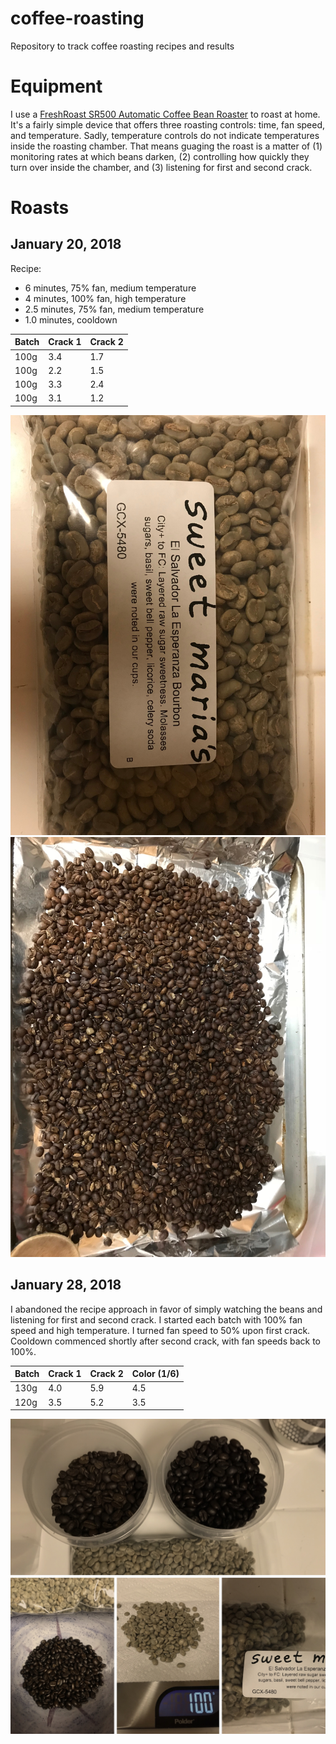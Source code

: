 # coffee-roasting
Repository to track coffee roasting recipes and results

# Equipment

I use a [FreshRoast SR500 Automatic Coffee Bean Roaster](https://www.amazon.com/dp/B0034D9ONO/ref=asc_df_B0034D9ONO5348698/?tag=hyprod-20&creative=395033&creativeASIN=B0034D9ONO&linkCode=df0&hvadid=167144008776&hvpos=1o2&hvnetw=g&hvrand=14847226254375304383&hvpone=&hvptwo=&hvqmt=&hvdev=c&hvdvcmdl=&hvlocint=&hvlocphy=9032135&hvtargid=pla-316095657737) to roast at home. It's a fairly simple device that offers three roasting controls: time, fan speed, and temperature. Sadly, temperature controls do not indicate temperatures inside the roasting chamber. That means guaging the roast is a matter of (1) monitoring rates at which beans darken, (2) controlling how quickly they turn over inside the chamber, and (3) listening for first and second crack. 

# Roasts

## January 20, 2018

Recipe:
- 6 minutes, 75% fan, medium temperature
- 4 minutes, 100% fan, high temperature
- 2.5 minutes, 75% fan, medium temperature
- 1.0 minutes, cooldown

| Batch | Crack 1 | Crack 2|
|-------|---------|--------|
| 100g  |  3.4    | 1.7    |
| 100g  |  2.2    | 1.5    |
| 100g  |  3.3    | 2.4    |
| 100g  |  3.1    | 1.2    |

![beans](roasts/beans_01202018.jpg)
![roast](roasts/roast_01202018.jpg)

## January 28, 2018

I abandoned the recipe approach in favor of simply watching the beans and listening for first and second crack. I started each batch with 100% fan speed and high temperature. I turned fan speed to 50% upon first crack. Cooldown commenced shortly after second crack, with fan speeds back to 100%. 

| Batch | Crack 1 | Crack 2| Color (1/6) | 
|-------|---------|--------|-------------|
| 130g  |  4.0    | 5.9    |  4.5 |
| 120g  |  3.5    | 5.2    |  3.5 |

![roast](roasts/9CCBFF74-4B10-4AA7-807D-2D94C23C5016.jpeg)
